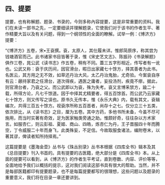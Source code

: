 ## 四、提要

提要，也有称解题、题录、书录的，今则多称內容提要，这是非常重要的资料。我们在未读一部书之先，一定要细读并理解题录，它使我们对于该书的作者生平、著作精要大旨以及有关问题，得到一个纲领性的全面的瞭解。试举一例：《博济方》提要：

“《博济方》五卷，宋•王袞撰。袞，太原人，其仕履未详。惟郎简原序，称其尝为钱塘酒官而己。此书诸家书目皆著于录，惟《宋史艺文志》、陈振孙《书录解题》俱作三卷，晁公武《读书志》作五卷，稍有不同。蓋三五字形相近，传写者有一讹也。公武又称：袞于庆历间，因官滑台，暇日出家藏七十馀方，择其善者为此书。名医云，其方用之无不效，如草还丹治大风，太乙丹治鬼胎，尤奇验。今案袞自序有云：曏持家君之任滑台，道次得疾，遇医之庸者，妄投汤剂，疾竟不瘳。据此，则官滑台者，乃袞之父。而公武即以为袞，殊为失考。袞又言博釆禁方，踰二十载，所得方论，凡七千馀道。因于中择其尤精要者，得五百馀首。而公武乃云家藏七十馀方，则又传写之误也。原书久无传本，惟《永乐大典》内，载有其文，袞辑编次，共得三百五十馀方。视袞序所称五百首者，尚存十之七。仅分立三十五类，依次排比，从《读书志》之目，厘为五卷。其中方药，多他书所未备，今虽不尽可施用，而当时实著有奇效，足为医家触类旁通之助。惟颇好奇，往往杂以方术家言。如服杏仁，则云彭祖、夏姬、商山、四皓，炼杏仁为丹，王子晋服四十年而腾空，丁令威服二十年而身飞，此类殊妄，不足信。今故取服食诸法，编附卷末，以著其谬，俾读者知所持择焉。”

这篇提要是《墨海金壶》丛书与《珠丛别录》丛书本根据《四库全书》辑本及其《总目提要》刊入书首的。具有提要的古医籍，绝大部分是《四库全书》本。从上面的提要可以看到，从《博济方》的作者生平考证，直到卷数、内容、评价等等，全面地给予我们以概括的提示，这对我们阅读这部书具有很大的帮助。当然，并不是每部医籍都印有提要题录，也不是每篇提要都写的很理想，这些问题以及题录的重要意义，我们将在目录一章还要讲到。
